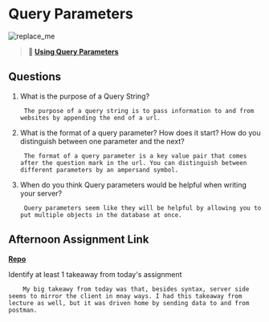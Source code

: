 # Query Parameters

![replace_me](https://codeworks.blob.core.windows.net/public/assets/img/illustrations/placeholder.svg)

> **📖 [Using Query Parameters](https://codeworksacademy.com/fs-student-guide/resources/wk5/01-Query-Parameters)**

## Questions

1. What is the purpose of a Query String?

        The purpose of a query string is to pass information to and from websites by appending the end of a url.

2. What is the format of a query parameter? How does it start? How do you distinguish between one parameter and the next?

        The format of a query parameter is a key value pair that comes after the question mark in the url. You can distinguish between different parameters by an ampersand symbol.
3. When do you think Query parameters would be helpful when writing your server?
        
        Query parameters seem like they will be helpful by allowing you to put multiple objects in the database at once.

## Afternoon Assignment Link

**[Repo](https://github.com/DerekBelloni/burger-shack)**

Identify at least 1 takeaway from today's assignment

        My big takeawy from today was that, besides syntax, server side seems to mirror the client in mnay ways. I had this takeaway from lecture as well, but it was driven home by sending data to and from postman.